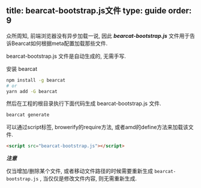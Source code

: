 title: bearcat-bootstrap.js文件
type: guide
order: 9
---

众所周知, 前端浏览器没有异步加载一说, 因此 ***bearcat-bootstrap.js*** 文件用于告诉Bearcat如何根据meta配置加载那些文件.

bearcat-bootstrap.js 文件是自动生成的, 无需手写.  

安装 bearcat

```bash
npm install -g bearcat
# or
yarn add -G bearcat
```

然后在工程的根目录执行下面代码生成 bearcat-bootstrap.js 文件.

```bash
bearcat generate
```

可以通过script标签, browerify的require方法, 或者amd的define方法来加载该文件.  

```html
<script src="bearcat-bootstrap.js"></script>
```

 ***注意*** 

仅当增加/删除某个文件, 或者移动文件路径的时候需要重新生成 `bearcat-bootstrap.js` , 当仅仅是修改文件内容, 则无需重新生成.